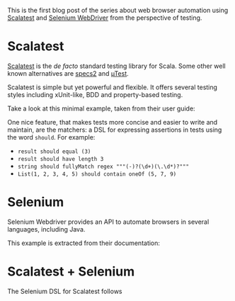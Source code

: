 This is the first blog post of the series about web browser automation using [Scalatest](http://www.scalatest.org/) and [Selenium WebDriver](http://www.seleniumhq.org/projects/webdriver/) from the perspective of testing.

# Scalatest
[Scalatest](http://www.scalatest.org/) is the *de facto* standard testing library for Scala. Some other well known alternatives are [specs2](http://etorreborre.github.io/specs2/) and [µTest](https://github.com/lihaoyi/utest).

Scalatest is simple but yet powerful and flexible. It offers several testing styles including xUnit-like, BDD and property-based testing.

Take a look at this minimal example, taken from their user guide:
<script src="https://gist.github.com/pbassiner/fbae9ca56ce7c61d446a88327eccf205.js?file=ScalatestExample.scala"></script>

One nice feature, that makes tests more concise and easier to write and maintain, are the matchers: a DSL for expressing assertions in tests using the word `should`. For example:
* `result should equal (3)`
* `result should have length 3`
* `string should fullyMatch regex """(-)?(\d+)(\.\d*)?"""`
* `List(1, 2, 3, 4, 5) should contain oneOf (5, 7, 9)`

# Selenium
Selenium Webdriver provides an API to automate browsers in several languages, including Java.

This example is extracted from their documentation:
<script src="https://gist.github.com/pbassiner/fbae9ca56ce7c61d446a88327eccf205.js?file=SeleniumWebDriverExample.java"></script>

# Scalatest + Selenium
The Selenium DSL for Scalatest follows 
